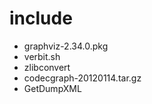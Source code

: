 # include
+ graphviz-2.34.0.pkg
+ verbit.sh
+ zlibconvert
+ codecgraph-20120114.tar.gz
+ GetDumpXML
